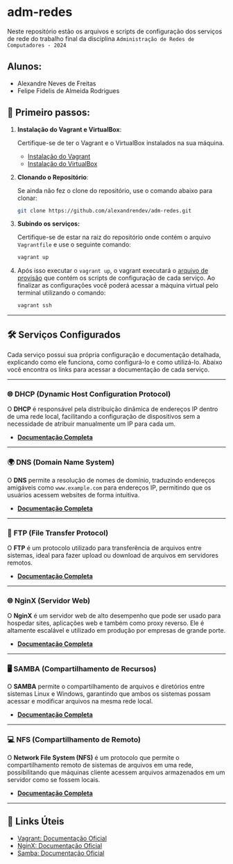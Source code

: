# adm-redes
Neste repositório estão os arquivos e scripts de configuração dos serviços de rede do trabalho final da disciplina `Administração de Redes de Computadores - 2024`

## **Alunos**: 
 - Alexandre Neves de Freitas
 - Felipe Fidelis de Almeida Rodrigues


## 🚀 Primeiro passos:

1. **Instalação do Vagrant e VirtualBox**:

   Certifique-se de ter o Vagrant e o VirtualBox instalados na sua máquina.

   - [Instalação do Vagrant](https://www.vagrantup.com/docs/installation)
   - [Instalação do VirtualBox](https://www.virtualbox.org/wiki/Downloads)

3. **Clonando o Repositório**:

   Se ainda não fez o clone do repositório, use o comando abaixo para clonar:
   ```bash
   git clone https://github.com/alexandrendev/adm-redes.git
   ```

4. **Subindo os serviços:**

   Certifique-se de estar na raiz do repositório onde contém o arquivo `Vagrantfile` e use o seguinte comando:
    ```bash
    vagrant up
    ```
5. Após isso executar o `vagrant up`, o vagrant executará o [arquivo de provisão](./provision.sh) que contém os scripts de configuração de cada serviço. 
Ao finalizar as configurações você poderá acessar a máquina virtual pelo terminal utilizando o comando:
   ```bash
   vagrant ssh
   ```
--------
## 🛠️ Serviços Configurados

Cada serviço possui sua própria configuração e documentação detalhada, explicando como ele funciona, como configurá-lo e como utilizá-lo. Abaixo você encontra os links para acessar a documentação de cada serviço.

---

### 🌐 **DHCP** (Dynamic Host Configuration Protocol)
O **DHCP** é responsável pela distribuição dinâmica de endereços IP dentro de uma rede local, facilitando a configuração de dispositivos sem a necessidade de atribuir manualmente um IP para cada um.
- [**Documentação Completa**](./config/DHCP/README.md)

---

### 🌍 **DNS** (Domain Name System)
O **DNS** permite a resolução de nomes de domínio, traduzindo endereços amigáveis como `www.example.com` para endereços IP, permitindo que os usuários acessem websites de forma intuitiva.
- [**Documentação Completa**](./config/DNS/README.md)

---

### 📁 **FTP** (File Transfer Protocol)
O **FTP** é um protocolo utilizado para transferência de arquivos entre sistemas, ideal para fazer upload ou download de arquivos em servidores remotos.
- [**Documentação Completa**](./config/FTP/README.md)

---

### 🌐 **NginX** (Servidor Web)
O **NginX** é um servidor web de alto desempenho que pode ser usado para hospedar sites, aplicações web e também como proxy reverso. Ele é altamente escalável e utilizado em produção por empresas de grande porte.
- [**Documentação Completa**](./config/NginX/README.md)

---

### 🖥️ **SAMBA** (Compartilhamento de Recursos)
O **SAMBA** permite o compartilhamento de arquivos e diretórios entre sistemas Linux e Windows, garantindo que ambos os sistemas possam acessar e modificar arquivos na mesma rede local.
- [**Documentação Completa**](./config/SAMBA/README.md)

---

### 💻 **NFS** (Compartilhamento de Remoto)
O **Network File System (NFS)** é um protocolo que permite o compartilhamento remoto de sistemas de arquivos em uma rede, possibilitando que máquinas cliente acessem arquivos armazenados em um servidor como se fossem locais.
- [**Documentação Completa**](./config/NFS/README.md)

---

## 🔗 Links Úteis

- [Vagrant: Documentação Oficial](https://www.vagrantup.com/docs)
- [NginX: Documentação Oficial](https://nginx.org/en/docs/)
- [Samba: Documentação Oficial](https://www.samba.org/samba/docs/)
